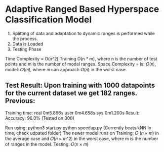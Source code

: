 # Adaptive Ranged Based Hyperspace Classification Model 

1. Splitting of data and adaptation to dynamic ranges is performed while the process.
2. Data is Loaded
3. Testing Phase 

Time Complexity = O(n^2) Training 
                  O(n * m), where n is the number of test points and m is the number of model ranges.
Space Complexity = ls: 𝑂(𝑛), model: 𝑂(𝑚), where 𝑚 can approach 𝑂(𝑛) in the worst case.


Test Result: 
Upon training with 1000 datapoints for the current dataset we get 182 ranges.
Previous: 
---------
Training time: 
    real    0m5.866s
    user    0m4.658s
    sys     0m1.200s
Result: 
    Accuracy: 96.0% (Tested on 300)

Run using:
    python3 start.py
    python speedup.py
(Currently beats kNN in time, check udpated folder)
The newer model runs on 
Training: 𝑂 (𝑛 × 𝑚) in the average case and 𝑂(𝑛 × 𝑚^2) in the worst case, 
where m is the number of ranges in the model. Testing: 𝑂(𝑛 × 𝑚)